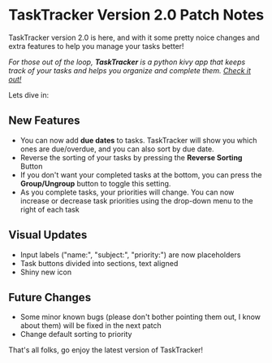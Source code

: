 # TaskTracker Version 2.0 Patch Notes

TaskTracker version 2.0 is here, and with it some pretty noice changes and extra features to help you manage your tasks better!

_For those out of the loop, __TaskTracker__ is a python kivy app that keeps track of your tasks and helps you organize and complete them. [Check it out!](https://github.com/CalebWebsterJCU/TaskTracker/tree/master/version2/patch0)_

Lets dive in:

## New Features

- You can now add __due dates__ to tasks. TaskTracker will show you which ones are due/overdue, and you can also sort by due date.
- Reverse the sorting of your tasks by pressing the __Reverse Sorting__ Button
- If you don't want your completed tasks at the bottom, you can press the __Group/Ungroup__ button to toggle this setting.
- As you complete tasks, your priorities will change. You can now increase or decrease task priorities using the drop-down menu to the right of each task

## Visual Updates

- Input labels ("name:", "subject:", "priority:") are now placeholders
- Task buttons divided into sections, text aligned
- Shiny new icon

## Future Changes
- Some minor known bugs (please don't bother pointing them out, I know about them) will be fixed in the next patch
- Change default sorting to priority

That's all folks, go enjoy the latest version of TaskTracker!
